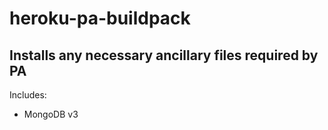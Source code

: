 # heroku-pa-buildpack

## Installs any necessary ancillary files required by PA

Includes:

- MongoDB v3
